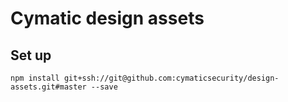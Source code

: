 # Cymatic design assets

## Set up
```
npm install git+ssh://git@github.com:cymaticsecurity/design-assets.git#master --save 
```
